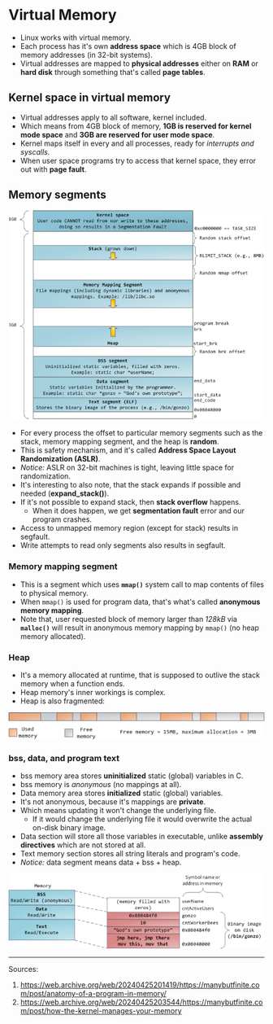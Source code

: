 # Virtual Memory

- Linux works with virtual memory.
- Each process has it's own __address space__ which is 4GB block of memory addresses (in 32-bit systems).
- Virtual addresses are mapped to __physical addresses__ either on __RAM__ or __hard disk__ through something that's called __page tables__.

## Kernel space in virtual memory

- Virtual addresses apply to all software, kernel included.
- Which means from 4GB block of memory, __1GB is reserved for kernel mode space__ and __3GB are reserved for user mode space__.
- Kernel maps itself in every and all processes, ready for *interrupts and syscalls.*
- When user space programs try to access that kernel space, they error out with __page fault__.

## Memory segments

![process_memory](scrs/process_memory.png)

- For every process the offset to particular memory segments such as the stack, memory mapping segment, and the heap is __random__.
- This is safety mechanism, and it's called __Address Space Layout Randomization (ASLR)__.
- *Notice:* ASLR on 32-bit machines is tight, leaving little space for randomization.
- It's interesting to also note, that the stack expands if possible and needed (__expand_stack()__).
- If it's not possible to expand stack, then __stack overflow__ happens.
    - When it does happen, we get __segmentation fault__ error and our program crashes.
- Access to unmapped memory region (except for stack) results in segfault.
- Write attempts to read only segments also results in segfault.


### Memory mapping segment
- This is a segment which uses __`mmap()`__ system call to map contents of files to physical memory.
- When `mmap()` is used for program data, that's what's called __anonymous memory mapping__.
- Note that, user requested block of memory larger than *128kB* via __`malloc()`__ will result in anonymous memory mapping by `mmap()` (no heap memory allocated).

### Heap
- It's a memory allocated at runtime, that is supposed to outlive the stack memory when a function ends.
- Heap memory's inner workings is complex.
- Heap is also fragmented:

![heapmem](scrs/heap.png)

### bss, data, and program text

- bss memory area stores __uninitialized__ static (global) variables in C.
- bss memory is *anonymous* (no mappings at all).
- Data memory area stores __initialized__ static (global) variables.
- It's not anonymous, because it's mappings are __private__.
- Which means updating it won't change the underlying file.
    - If it would change the underlying file it would overwrite the actual on-disk binary image.
- Data section will store all those variables in executable, unlike __assembly directives__ which are not stored at all.
- Text memory section stores all string literals and program's code.
- *Notice:* data segment means data + bss + heap.

![segments](scrs/segments.png)




---

Sources: 
1. https://web.archive.org/web/20240425201419/https://manybutfinite.com/post/anatomy-of-a-program-in-memory/
2. https://web.archive.org/web/20240425203544/https://manybutfinite.com/post/how-the-kernel-manages-your-memory
